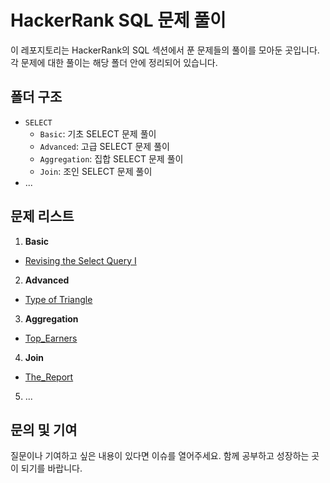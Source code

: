 # HackerRank SQL 문제 풀이

이 레포지토리는 HackerRank의 SQL 섹션에서 푼 문제들의 풀이를 모아둔 곳입니다. 각 문제에 대한 풀이는 해당 폴더 안에 정리되어 있습니다.

## 폴더 구조

- `SELECT`
  - `Basic`: 기초 SELECT 문제 풀이
  - `Advanced`: 고급 SELECT 문제 풀이
  - `Aggregation`: 집합 SELECT 문제 풀이
  - `Join`: 조인 SELECT 문제 풀이
- ...

## 문제 리스트

1. **Basic**
- [Revising the Select Query I](https://github.com/Ahnseokbeom/HackerRank/blob/main/SELECT/Basic/Revising_the_Select_Query1.sql)
2. **Advanced**
- [Type of Triangle](https://github.com/Ahnseokbeom/HackerRank/blob/main/SELECT/Advanced/Type_of_Triangle.sql)
3. **Aggregation**
- [Top_Earners](https://github.com/Ahnseokbeom/HackerRank/blob/main/SELECT/Aggregation/Top_Earners.sql)
4. **Join**
- [The_Report](https://github.com/Ahnseokbeom/HackerRank/blob/main/SELECT/Join/The_Report.sql)
5. ...

## 문의 및 기여

질문이나 기여하고 싶은 내용이 있다면 이슈를 열어주세요. 함께 공부하고 성장하는 곳이 되기를 바랍니다.

